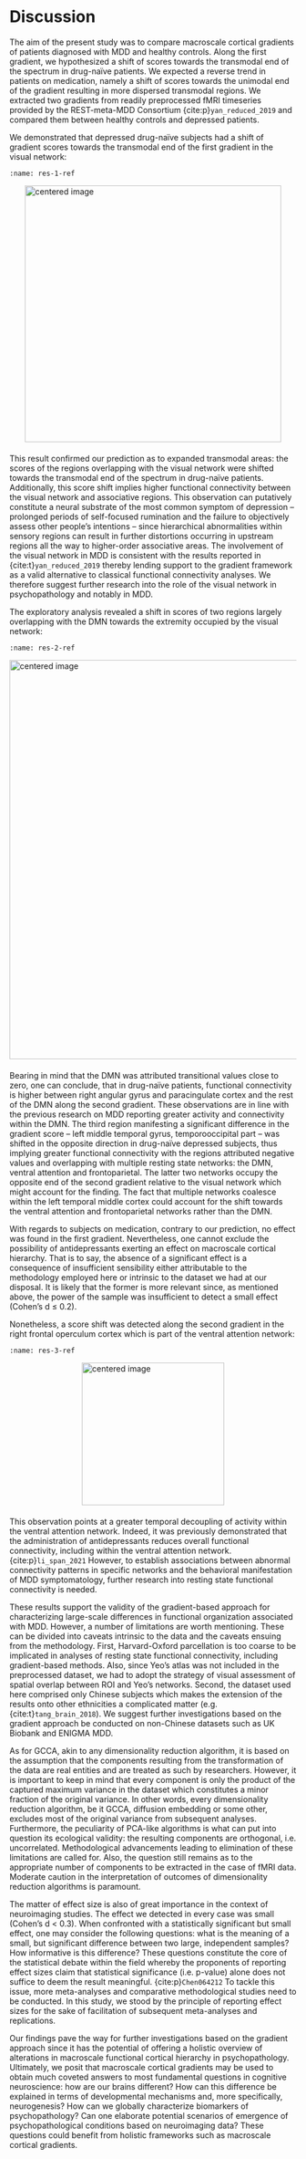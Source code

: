 # Discussion
The aim of the present study was to compare macroscale cortical gradients of patients diagnosed with MDD and healthy controls. Along the first gradient, we hypothesized a shift of scores towards the transmodal end of the spectrum in drug-naïve patients. We expected a reverse trend in patients on medication, namely a shift of scores towards the unimodal end of the gradient resulting in more dispersed transmodal regions. We extracted two gradients from readily preprocessed fMRI timeseries provided by the REST-meta-MDD Consortium {cite:p}`yan_reduced_2019` and compared them between healthy controls and depressed patients. 

We demonstrated that depressed drug-naïve subjects had a shift of gradient scores towards the transmodal end of the first gradient in the visual network: 
```{figure} _build/html/_images/Results_37_2.png
:name: res-1-ref
```
<style>
.marginauto {
    margin: 10px auto 20px;
    display: block;
}
</style>
<img class="marginauto" src="figures/yeo_result_1_grad_DN_NC.png" width = 450 alt="centered image" />

This result confirmed our prediction as to expanded transmodal areas: the scores of the regions overlapping with the visual network were shifted towards the transmodal end of the spectrum in drug-naïve patients.  Additionally, this score shift implies higher functional connectivity between the visual network and associative regions. This observation can putatively constitute a neural substrate of the most common symptom of depression – prolonged periods of self-focused rumination and the failure to objectively assess other people’s intentions – since hierarchical abnormalities within sensory regions can result in further distortions occurring in upstream regions all the way to higher-order associative areas. The involvement of the visual network in MDD is consistent with the results reported in {cite:t}`yan_reduced_2019` thereby lending support to the gradient framework as a valid alternative to classical functional connectivity analyses. We therefore suggest further research into the role of the visual network in psychopathology and notably in MDD.

The exploratory analysis revealed a shift in scores of two regions largely overlapping with the DMN towards the extremity occupied by the visual network:

```{figure} _build/html/_images/Results_39_2.png
:name: res-2-ref
```
<img class="marginauto" src="figures/yeo_result_2_grad_DN_NC.png" width = 700 alt="centered image" />

 Bearing in mind that the DMN was attributed transitional values close to zero, one can conclude, that in drug-naïve patients, functional connectivity is higher between right angular gyrus and paracingulate cortex and the rest of the DMN along the second gradient. These observations are in line with the previous research on MDD reporting greater activity and connectivity within the DMN. The third region manifesting a significant difference in the gradient score – left middle temporal gyrus, temporooccipital part – was shifted in the opposite direction in drug-naïve depressed subjects, thus implying greater functional connectivity with the regions attributed negative values and overlapping with multiple resting state networks: the DMN, ventral attention and frontoparietal. The latter two networks occupy the opposite end of the second gradient relative to the visual network which might account for the finding. The fact that multiple networks coalesce within the left temporal middle cortex could account for the shift towards the ventral attention and frontoparietal networks rather than the DMN. 

With regards to subjects on medication, contrary to our prediction, no effect was found in the first gradient. Nevertheless, one cannot exclude the possibility of antidepressants exerting an effect on macroscale cortical hierarchy. That is to say, the absence of a significant effect is a consequence of insufficient sensibility either attributable to the methodology employed here or intrinsic to the dataset we had at our disposal. It is likely that the former is more relevant since, as mentioned above, the power of the sample was insufficient to detect a small effect (Cohen’s d ≤ 0.2).

Nonetheless, a score shift was detected along the second gradient in the right frontal operculum cortex which is part of the ventral attention network:

```{figure} _build/html/_images/Results_43_2.png
:name: res-3-ref
```
<img class="marginauto" src="figures/yeo_result_2_grad_MED_NC.png" width = 250 alt="centered image" />

 This observation points at a greater temporal decoupling of activity within the ventral attention network. Indeed, it was previously demonstrated that the administration of antidepressants reduces overall functional connectivity, including within the ventral attention network. {cite:p}`li_span_2021` However, to establish associations between abnormal connectivity patterns in specific networks and the behavioral manifestation of MDD symptomatology, further research into resting state functional connectivity is needed.

These results support the validity of the gradient-based approach for characterizing large-scale differences in functional organization associated with MDD. However, a number of limitations are worth mentioning. These can be divided into caveats intrinsic to the data and the caveats ensuing from the methodology. First, Harvard-Oxford parcellation is too coarse to be implicated in analyses of resting state functional connectivity, including gradient-based methods. Also, since Yeo’s atlas was not included in the preprocessed dataset, we had to adopt the strategy of visual assessment of spatial overlap between ROI and Yeo’s networks. Second, the dataset used here comprised only Chinese subjects which makes the extension of the results onto other ethnicities a complicated matter (e.g. {cite:t}`tang_brain_2018`). We suggest further investigations based on the gradient approach be conducted on non-Chinese datasets such as UK Biobank and ENIGMA MDD.

As for GCCA, akin to any dimensionality reduction algorithm, it is based on the assumption that the components resulting from the transformation of the data are real entities and are treated as such by researchers. However, it is important to keep in mind that every component is only the product of the captured maximum variance in the dataset which constitutes a minor fraction of the original variance.  In other words, every dimensionality reduction algorithm, be it GCCA, diffusion embedding or some other, excludes most of the original variance from subsequent analyses. Furthermore, the peculiarity of PCA-like algorithms is what can put into question its ecological validity: the resulting components are orthogonal, i.e. uncorrelated. Methodological advancements leading to elimination of these limitations are called for. Also, the question still remains as to the appropriate number of components to be extracted in the case of fMRI data.  Moderate caution in the interpretation of outcomes of dimensionality reduction algorithms is paramount. 

The matter of effect size is also of great importance in the context of neuroimaging studies. The effect we detected in every case was small (Cohen’s d < 0.3). When confronted with a statistically significant but small effect, one may consider the following questions: what is the meaning of a small, but significant difference between two large, independent samples? How informative is this difference? These questions constitute the core of the statistical debate within the field whereby the proponents of reporting effect sizes claim that statistical significance (i.e. p-value) alone does not suffice to deem the result meaningful. {cite:p}`Chen064212` To tackle this issue, more meta-analyses and comparative methodological studies need to be conducted. In this study, we stood by the principle of reporting effect sizes for the sake of facilitation of subsequent meta-analyses and replications.

Our findings pave the way for further investigations based on the gradient approach since it has the potential of offering a holistic overview of alterations in macroscale functional cortical hierarchy in psychopathology. Ultimately, we posit that macroscale cortical gradients may be used to obtain much coveted answers to most fundamental questions in cognitive neuroscience: how are our brains different? How can this difference be explained in terms of developmental mechanisms and, more specifically, neurogenesis? How can we globally characterize biomarkers of psychopathology? Can one elaborate potential scenarios of emergence of psychopathological conditions based on neuroimaging data? These questions could benefit from holistic frameworks such as macroscale cortical gradients.


```{bibliography}
```